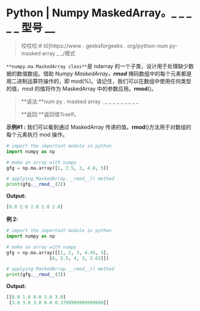 # Python | Numpy MaskedArray。_ _ _ _ _ 型号 __

> 哎哎哎:# t0]https://www . geeksforgeeks . org/python-num py-masked array _ _/模式

`**numpy.ma.MaskedArray class**`是 ndarray 的一个子类，设计用于处理缺少数据的数值数组。借助 Numpy *MaskedArray。__rmod__* 掩码数组中的每个元素都是用二进制运算符操作的，即 mod(%)。请记住，我们可以在数组中使用任何类型的值，mod 的值将作为 MaskedArray 中的参数应用。__rmod__()。

> **语法:**num py . masked array . _ _ _ _ _ _ _ _ _
> 
> **返回:**返回值%self。

**示例#1 :**
我们可以看到通过 MaskedArray 传递的值。__rmod__()方法用于对数组的每个元素执行 mod 操作。

```py
# import the important module in python 
import numpy as np 

# make an array with numpy 
gfg = np.ma.array([1, 2.5, 3, 4.8, 5]) 

# applying MaskedArray.__rmod__() method 
print(gfg.__rmod__(2)) 
```

**Output:**

```py
[0.0 2.0 2.0 2.0 2.0]

```

**例 2:**

```py
# import the important module in python 
import numpy as np 

# make an array with numpy 
gfg = np.ma.array([[1, 2, 3, 4.45, 5], 
                [6, 5.5, 4, 3, 2.62]]) 

# applying MaskedArray.__rmod__() method 
print(gfg.__rmod__(3)) 
```

**Output:**

```py
[[0.0 1.0 0.0 3.0 3.0]
 [3.0 3.0 3.0 0.0 0.3799999999999999]]

```